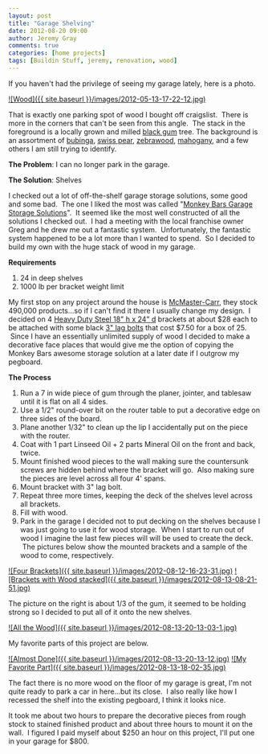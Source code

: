```yaml
---
layout: post
title: "Garage Shelving"
date: 2012-08-20 09:00
author: Jeremy Gray
comments: true
categories: [home projects]
tags: [Buildin Stuff, jeremy, renovation, wood]
---
```

If you haven't had the privilege of seeing my garage lately, here is a photo.


<a href="{{ site.baseurl }}/images/2012-05-13-17-22-12.jpg">![Wood]({{ site.baseurl }}/images/2012-05-13-17-22-12.jpg)</a>

That is exactly one parking spot of wood I bought off craigslist.  There is more in the corners that can't be seen from this angle.  The stack in the foreground is a locally grown and milled [black gum](http://en.wikipedia.org/wiki/Nyssa_sylvatica) tree. The background is an assortment of [bubinga](http://en.wikipedia.org/wiki/Guibourtia), [swiss pear](http://www.higginshardwoods.com/products.php/specialtyhardwoods/swisspear), [zebrawood](http://en.wikipedia.org/wiki/Zebrawood), [mahogany](http://en.wikipedia.org/wiki/Mahogany), and a few others I am still trying to identify.

**The Problem**: I can no longer park in the garage.

**The Solution**: Shelves

I checked out a lot of off-the-shelf garage storage solutions, some good and some bad.  The one I liked the most was called "[Monkey Bars Garage Storage Solutions](http://www.monkeybarstorage.com/louisville-garage-storage)".  It seemed like the most well constructed of all the solutions I checked out.  I had a meeting with the local franchise owner Greg and he drew me out a fantastic system.  Unfortunately, the fantastic system happened to be a lot more than I wanted to spend.  So I decided to build my own with the huge stack of wood in my garage.

**Requirements**


1.  24 in deep shelves
2.  1000 lb per bracket weight limit

My first stop on any project around the house is [McMaster-Carr](http://www.mcmaster.com/), they stock 490,000 products...so if I can't find it there I usually change my design.  I decided on 4 [Heavy Duty Steel 18" h x 24" d](http://www.mcmaster.com/#standard-shelving-brackets/=iu1l8b) brackets at about $28 each to be attached with some black [3" lag bolts](http://www.mcmaster.com/#catalog/118/3019/=iu1lpb) that cost $7.50 for a box of 25.  Since I have an essentially unlimited supply of wood I decided to make a decorative face places that would give me the option of copying the Monkey Bars awesome storage solution at a later date if I outgrow my pegboard.

**The Process**


1.  Run a 7 in wide piece of gum through the planer, jointer, and tablesaw until it is flat on all 4 sides.
2.  Use a 1/2" round-over bit on the router table to put a decorative edge on three sides of the board.
3.  Plane another 1/32" to clean up the lip I accidentally put on the piece with the router.
4.  Coat with 1 part Linseed Oil + 2 parts Mineral Oil on the front and back, twice.
5.  Mount finished wood pieces to the wall making sure the countersunk screws are hidden behind where the bracket will go.  Also making sure the pieces are level across all four 4' spans.
6.  Mount bracket with 3" lag bolt.
7.  Repeat three more times, keeping the deck of the shelves level across all brackets.
8.  Fill with wood.
9.  Park in the garage
I decided not to put decking on the shelves because I was just going to use it for wood storage.  When I start to run out of wood I imagine the last few pieces will will be used to create the deck.  The pictures below show the mounted brackets and a sample of the wood to come, respectively.

<a href="{{ site.baseurl }}/images/2012-08-12-16-23-31.jpg">![Four Brackets]({{ site.baseurl }}/images/2012-08-12-16-23-31.jpg)</a>
<a href="{{ site.baseurl }}/images/2012-08-13-08-21-51.jpg">![Brackets with Wood stacked]({{ site.baseurl }}/images/2012-08-13-08-21-51.jpg)</a>

The picture on the right is about 1/3 of the gum, it seemed to be holding strong so I decided to put all of it onto the new shelves.

<a href="{{ site.baseurl }}/images/2012-08-13-20-13-03-1.jpg">![All the Wood]({{ site.baseurl }}/images/2012-08-13-20-13-03-1.jpg)</a>

My favorite parts of this project are below.

<a href="{{ site.baseurl }}/images/2012-08-13-20-13-12.jpg">![Almost Done]({{ site.baseurl }}/images/2012-08-13-20-13-12.jpg)</a>
<a href="{{ site.baseurl }}/images/2012-08-13-18-02-35.jpg">![My Favorite Part]({{ site.baseurl }}/images/2012-08-13-18-02-35.jpg)</a>

The fact there is no more wood on the floor of my garage is great, I'm not quite ready to park a car in here...but its close.  I also really like how I recessed the shelf into the existing pegboard, I think it looks nice.

It took me about two hours to prepare the decorative pieces from rough stock to stained finished product and about three hours to mount it on the wall.  I figured I paid myself about $250 an hour on this project, I'll put one in your garage for $800.
